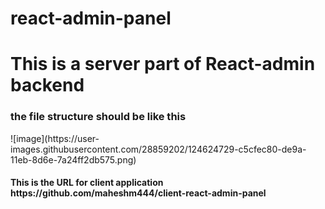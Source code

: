 # react-admin-panel
<h1>This is a server part of React-admin backend</h1>

<h3> the file structure should be like this </h3>
![image](https://user-images.githubusercontent.com/28859202/124624729-c5cfec80-de9a-11eb-8d6e-7a24ff2db575.png)

<h4> This is the URL for client application https://github.com/maheshm444/client-react-admin-panel
